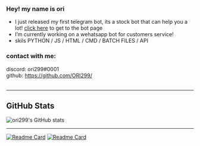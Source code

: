 
### Hey! my name is ori




- I just released my first telegram bot, its a stock bot that can help you a lot! [click here](https://github.com/ORI299/telegram-AStockBot) to get to the bot page
- I’m currently working on a wehatsapp bot for customers service!
- skils PYTHON / JS / HTML / CMD / BATCH FILES / API






### contact with me:

discord: ori299#0001  
github: https://github.com/ORI299/  
<br />


---


## GitHub Stats

![ori299's GitHub stats](https://github-readme-stats.vercel.app/api?username=ori299&hide_border=True&hide=contribs,prs&theme=radical)
  
  
  ---
</details>




[![Readme Card](https://github-readme-stats.vercel.app/api/pin/?username=ori299&repo=telegram-AStockBot&show_icons=true)](https://github.com/ORI299/telegram-AStockBot)
[![Readme Card](https://github-readme-stats.vercel.app/api/pin/?username=ori299&repo=UrlShorter&show_icons=true)](https://github.com/ORI299/tatts)

  
  
